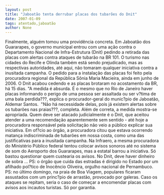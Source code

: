 ```yaml
---
layout: post
title: "Jaboatão tenta derrubar placas dos tubarões do Dnit"
date: 2007-01-09
tags: atentado,jaboatão
author: None
---
```

Finalmente, alguém tomou uma providência concreta.
Em Jaboatão dos Guararapes, o governo municipal entrou com uma ação contra o Departamento Nacional de Infra-Estrutura (Dnit) pedindo a retirada das placas com alertas contra ataques de tubarão na BR 101.
O turismo nas cidades do Recife e Olinda também está sendo prejudicado, mas as respectivas autoridades, até aqui, não tomaram qualquer iniciativa contra a inusitada campanha.
O pedido para a instalação das placas foi feito pela procuradora regional da República Sônia Maria Macieira,&nbsp;ainda em junho de 2006. O Dnit acabou cedendo e as placas brotaram no acostamento da BR, há 15 dias.
\"A medida é absurda. É o mesmo que no Rio de Janeiro haver placas informando o perigo de uma pessoa ser assaltada ou ser v?tima de uma bala perdida???, explica o procurador-geral do munic?pio de Jaboatão, Aldemar Santos.&nbsp;
\"Não há necessidade delas, pois já existem alertas sobre os tubarões nas praias???, completa. 
Além de correta, a medida mostra-se apropriada. 
Quem deve ser atacado judicialmente é o Dnit, que aceitou atender a uma recomendação aparentemente sem sentido - até hoje a procuradora responsável pela solicitação não veio a público explicar sua iniciativa.
Em of?cio ao órgão, a procuradora citou que estava ocorrendo matança indiscriminada de tubarões em nossa costa, como uma das justificativas para a inusitada campanha.
Na Infraero, a mesma procuradora do Ministério Público federal tentou colocar avisos sonoros até no sistema de som do Aeroporto dos Guararapes, mas a estatal barrou a iniciativa. Só bastou questionar quem custearia os avisos. No Dnit, deve haver dinheiro de sobra ...
PS: o órgão que cuida das estradas é dirigido no Estado por um afilhado pol?tico de Inocêncio Oliveira, orgulho nacional de Pernambuco.
PS: no último domingo, na praia de Boa Viagem, populares ficaram assustados com um princ?pio de arrastão, provocado por galeras. Caso os ataques se repitam, seria o caso de começar a encomendar placas com avisos aos incautos turistas. Só por garantia. 